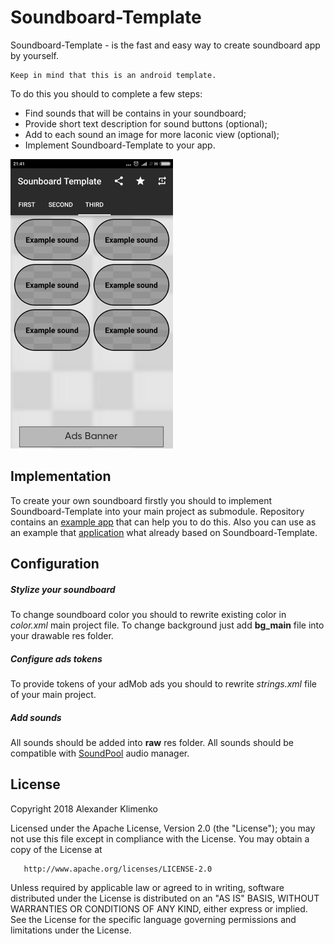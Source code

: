 # Soundboard-Template
Soundboard-Template - is the fast and easy way to create soundboard app by yourself.

    Keep in mind that this is an android template.
To do this you should to complete a few steps:

* Find sounds that will be contains in your soundboard;
* Provide short text description for sound buttons (optional);
* Add to each sound an image for more laconic view (optional);
* Implement Soundboard-Template to your app.

![Exampe image](example.png)

## Implementation
To create your own soundboard firstly you should to implement Soundboard-Template into your main
project as submodule. Repository contains an [example app](https://github.com/ZephyrVentum/Soundboard-Template/tree/master/sample)
that can help you to do this. Also you can use as an example that [application](https://github.com/ZephyrVentum/HoMM3-Soundboard) what already
based on Soundboard-Template.

## Configuration

##### Stylize your soundboard
To change soundboard color you should to rewrite existing color in *color.xml* main project file.
To change background just add **bg_main** file into your drawable res folder.
##### Configure ads tokens
To provide tokens of your adMob ads you should to rewrite *strings.xml* file of your main project.
##### Add sounds
All sounds should be added into **raw** res folder. All sounds should be compatible with [SoundPool](https://developer.android.com/reference/android/media/SoundPool) audio manager.

## License
Copyright 2018 Alexander Klimenko

   Licensed under the Apache License, Version 2.0 (the "License");
   you may not use this file except in compliance with the License.
   You may obtain a copy of the License at

       http://www.apache.org/licenses/LICENSE-2.0

   Unless required by applicable law or agreed to in writing, software
   distributed under the License is distributed on an "AS IS" BASIS,
   WITHOUT WARRANTIES OR CONDITIONS OF ANY KIND, either express or implied.
   See the License for the specific language governing permissions and
   limitations under the License.
